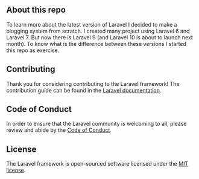 ## About this repo

To learn more about the latest version of Laravel I decided to make a blogging system from scratch. I created many project using Laravel 6 and Laravel 7. But now there is Laravel 9 (and Laravel 10 is about to launch next month). To know what is the difference between these versions I started this repo as exercise.

## Contributing

Thank you for considering contributing to the Laravel framework! The contribution guide can be found in the [Laravel documentation](https://laravel.com/docs/contributions).

## Code of Conduct

In order to ensure that the Laravel community is welcoming to all, please review and abide by the [Code of Conduct](https://laravel.com/docs/contributions#code-of-conduct).

## License

The Laravel framework is open-sourced software licensed under the [MIT license](https://opensource.org/licenses/MIT).

